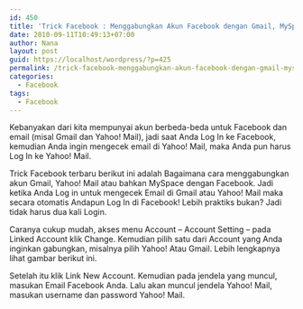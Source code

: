 ```yaml
---
id: 450
title: 'Trick Facebook : Menggabungkan Akun Facebook dengan Gmail, MySpace atau Yahoo! Mail'
date: 2010-09-11T10:49:13+07:00
author: Nana
layout: post
guid: https://localhost/wordpress/?p=425
permalink: /trick-facebook-menggabungkan-akun-facebook-dengan-gmail-myspace-atau-yahoo-mail/
categories:
  - Facebook
tags:
  - Facebook
---
```

Kebanyakan dari kita mempunyai akun berbeda-beda untuk Facebook dan email (misal Gmail dan Yahoo! Mail), jadi saat Anda Log In ke Facebook, kemudian Anda ingin mengecek email di Yahoo! Mail, maka Anda pun harus Log In ke Yahoo! Mail.

Trick Facebook terbaru berikut ini adalah Bagaimana cara menggabungkan akun Gmail, Yahoo! Mail atau bahkan MySpace dengan Facebook. Jadi ketika Anda Log in untuk mengecek Email di Gmail atau Yahoo! Mail maka secara otomatis Andapun Log In di Facebook! Lebih praktiks bukan? Jadi tidak harus dua kali Login.

Caranya cukup mudah, akses menu Account – Account Setting – pada Linked Account klik Change. Kemudian pilih satu dari Account yang Anda inginkan gabungkan, misalnya pilih Yahoo! Atau Gmail. Lebih lengkapnya lihat gambar berikut ini.

Setelah itu klik Link New Account. Kemudian pada jendela yang muncul, masukan Email Facebook Anda. Lalu akan muncul jendela Yahoo! Mail, masukan username dan password Yahoo! Mail.